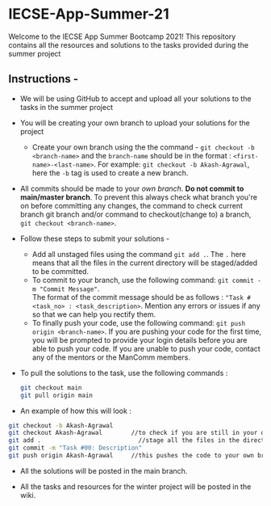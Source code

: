 # IECSE-App-Summer-21
Welcome to the IECSE App Summer Bootcamp 2021!
This repository contains all the resources and solutions to the tasks provided during the summer project

## Instructions - 
* We will be using GitHub to accept and upload all your solutions to the tasks in the summer project
* You will be creating your own branch to upload your solutions for the project
    * Create your own branch using the the command - `git checkout -b <branch-name>` and the `branch-name` should be in the format : `<first-name>-<last-name>`. For example: `git checkout -b Akash-Agrawal`, here the `-b` tag is used to create a new branch.
* All commits should be made to your _own branch_. **Do not commit to main/master branch**. To prevent this always check what branch you're on before committing any changes, the command to check current branch git branch and/or command to checkout(change to) a branch, `git checkout <branch-name>`.
* Follow these steps to submit your solutions - 
    * Add all unstaged files using the command `git add .`. The `.` here means that all the files in the current directory will be staged/added to be committed.
    * To commit to your branch, use the following command: `git commit -m "Commit Message"`.   
      The format of the commit message should be as follows : `"Task #<task_no> : <task_description>`. Mention any errors or issues if any so that we can help you rectify them.
    * To finally push your code, use the following command: `git push origin <branch-name>`. If you are pushing your code for the first time, you will be prompted to provide your login details before you are able to push your code. If you are unable to push your code, contact any of the mentors or the ManComm members.
* To pull the solutions to the task, use the following commands :   
    ```Bash
    git checkout main
    git pull origin main
    ```

* An example of how this will look :   
```Bash
git checkout -b Akash-Agrawal
git checkout Akash-Agrawal        //to check if you are still in your own branch
git add .                           //stage all the files in the directory for commit
git commit -m "Task #00: Description"
git push origin Akash-Agrawal     //this pushes the code to your own branch
```
* All the solutions will be posted in the main branch.

* All the tasks and resources for the winter project will be posted in the wiki.

